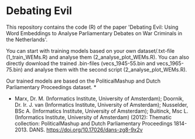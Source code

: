 # Debating Evil
This repository contains the code (R) of the paper 'Debating Evil: Using Word Embeddings to Analyse Parliamentary Debates on War Criminals in the Netherlands'.

You can start with training models based on your own dataset/.txt-file (1_train_WEMs.R) and analyse them (2_analyse_plot_WEMs.R). You can also directly download the trained .bin-files (vecs_1945-55.bin and vecs_1965-75.bin) and analyse them with the second script (2_analyse_plot_WEMs.R). 

Our trained models are based on the PoliticalMashup and Dutch Parliamentary Proceedings dataset. *



 
 
*  Marx, Dr. M. (Informatics Institute, University of Amsterdam); Doornik, Dr. Ir. J. van (Informatics Institute, University of Amsterdam); Nusselder, BSc A. (Informatics Institute, University of Amsterdam); Buitinck, Msc L. (Informatics Institute, University of Amsterdam) (2012): Thematic collection: PoliticalMashup and Dutch Parliamentary Proceedings 1814-2013. DANS. https://doi.org/10.17026/dans-zg8-9x2v 
